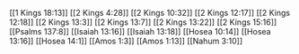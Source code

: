 [[1 Kings 18:13]]
[[2 Kings 4:28]]
[[2 Kings 10:32]]
[[2 Kings 12:17]]
[[2 Kings 12:18]]
[[2 Kings 13:3]]
[[2 Kings 13:7]]
[[2 Kings 13:22]]
[[2 Kings 15:16]]
[[Psalms 137:8]]
[[Isaiah 13:16]]
[[Isaiah 13:18]]
[[Hosea 10:14]]
[[Hosea 13:16]]
[[Hosea 14:1]]
[[Amos 1:3]]
[[Amos 1:13]]
[[Nahum 3:10]]
